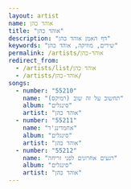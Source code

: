 ```yaml
---
layout: artist
name: אוהד כהן
title: "אוהד כהן"
description: "דף האמן אוהד כהן"
keywords: "שירים, מוזיקה, אוהד כהן"
permalink: /artists/אוהד-כהן
redirect_from:
  - /artists/list/אוהד כהן
  - /artists/אוהד-כהן/
songs:
  - number: "55210"
    name: "תחשוב על זה שוב (רמיקס)"
    album: "סינגלים"
    artist: "אוהד כהן"
  - number: "55211"
    name: "אחמדינג'ד"
    album: "סינגלים"
    artist: "אוהד כהן"
  - number: "55212"
    name: "רגעים אחרונים לפני זריחה"
    album: "סינגלים"
    artist: "אוהד כהן"
---
```

